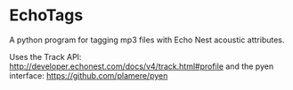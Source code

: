 EchoTags
========

A python program for tagging mp3 files with Echo Nest acoustic attributes.

Uses the Track API: http://developer.echonest.com/docs/v4/track.html#profile
and the pyen interface: https://github.com/plamere/pyen
